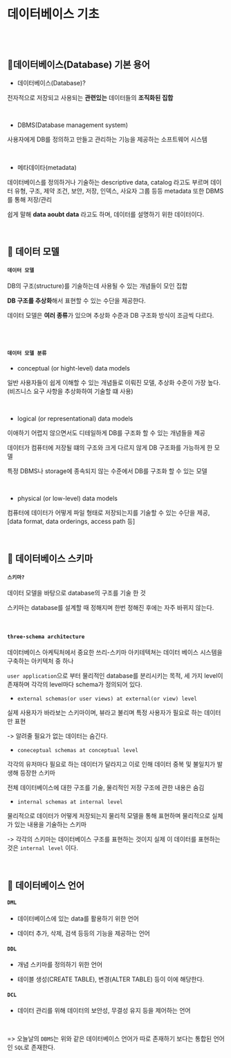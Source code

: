  # 데이터베이스 기초 

</br>
</br>

 ## **📌데이터베이스(Database) 기본 용어**
 
- 데이터베이스(Database)?

 전자적으로 저장되고 사용되는 **관련있는** 데이터들의 **조직화된 집합**

</br>

- DBMS(Database management system)

사용자에게 DB를 정의하고 만들고 관리하는 기능을 제공하는 소프트웨어 시스템

</br>

- 메타데이타(metadata)

데이터베이스를 정의하거나 기술하는 descriptive data, catalog 라고도 부르며 데이터 유형, 구조, 제약 조건, 보안, 저장, 인덱스, 사요자 그룹 등등 metadata 또한 DBMS를 통해 저장/관리

쉽게 말해 **data aoubt data** 라고도 하며, 데이터를 설명하기 위한 데이터이다.


</br>

## 📌 데이터 모델

#### `데이터 모델` 
DB의 구조(structure)를 기술하는데 사용될 수 있는 개념들이 모인 집합

**DB 구조를 추상화**해서 표현할 수 있는 수단을 제공한다.

데이터 모델은 **여러 종류**가 있으며 추상화 수준과 DB 구조화 방식이 조금씩 다르다.

</br>
</br>

#### `데이터 모델 분류`

- conceptual (or hight-level) data models

일반 사용자들이 쉽게 이해할 수 있는 개념들로 이뤄진 모델, 추상화 수준이 가장 높다.
(비즈니스 요구 사항을 추상화하여 기술할 떄 사용)

</br>

- logical (or representational) data models

이애하기 어렵지 않으면서도 디테일하게 DB를 구조화 할 수 있는 개념들을 제공

데이터가 컴퓨터에 저장될 떄의 구조와 크게 다르지 않게 DB 구조화를 가능하게 한 모델

특정 DBMS나 storage에 종속되지 않는 수준에서 DB를 구조화 할 수 있는 모델

</br>

- physical (or low-level) data models

컴퓨터에 데이터가 어떻게 파일 형태로 저장되는지를 기술할 수 있는 수단을 제공, [data format, data orderings, access path 등]

</br>

## 📌 데이터베이스 스키마

#### `스키마?`

데이터 모델을 바탕으로 database의 구조를 기술 한 것

스키마는 database를 설계할 때 정해지며 한번 정해진 후에는 자주 바뀌지 않는다.

</br>

#### `three-schema architecture`

데이터베이스 아케틱처에서 중요한 쓰리-스키마 아키테텍쳐는 데이터 베이스 시스템을 구축하는 아키텍처 중 하나

`user application`으로 부터 물리적인 database를 분리시키는 목적, 세 가지 level이 존재하며 각각의 level마다 schema가 정의되어 있다.

- `external schemas(or user views) at external(or view) level`

실제 사용자가 바라보는 스키마이며, 뷰라고 불리며 특정 사용자가 필요로 하는 데이터만 표현

-> 알려줄 필요가 없는 데이터는 숨긴다.

- `coneceptual schemas at conceptual level`

각각의 유저마다 필요로 하는 데이터가 달라지고 이로 인해 데이터 중복 및 불일치가 발생해 등장한 스키마

전체 데이터베이스에 대한 구조를 기술, 물리적인 저장 구조에 관한 내용은 숨김

- `internal schemas at internal level`

물리적으로 데이터가 어떻게 저장되는지 물리적 모델을 통해 표현하며 물리적으로 실체가 있는 내용을 기술하는 스키마

-> 각각의 스키마는 데이터베이스 구조를 표현하는 것이지 실제 이 데이터를 표현하는것은 `internal level` 이다.

</br>

## 📌 데이터베이스 언어

#### `DML`

- 데이터베이스에 있는 data를 활용하기 위한 언어

- 데이터 추가, 삭제, 검색 등등의 기능을 제공하는 언어

#### `DDL`

- 개념 스키마를 정의하기 위한 언어

- 테이블 생성(CREATE TABLE), 변경(ALTER TABLE) 등이 이에 해당한다.

#### `DCL`
-  데이터 관리를 위해 데이터의 보안성, 무결성 유지 등을 제어하는 언어

</br>

=> 오늘날의 `DBMS`는 위와 같은 데이터베이스 언어가 따로 존재하기 보다는 통합된 언어인 `SQL`로 존재한다.
